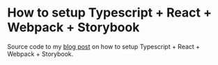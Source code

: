 # How to setup Typescript + React + Webpack + Storybook

Source code to my [blog post](https://www.devandres.tech/blog/setup-storybook-react-typescript) on how to setup Typescript + React + Webpack + Storybook.
